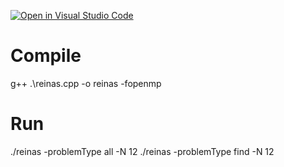 [![Open in Visual Studio Code](https://classroom.github.com/assets/open-in-vscode-f059dc9a6f8d3a56e377f745f24479a46679e63a5d9fe6f495e02850cd0d8118.svg)](https://classroom.github.com/online_ide?assignment_repo_id=6113884&assignment_repo_type=AssignmentRepo)


# Compile

g++ .\reinas.cpp -o reinas -fopenmp 

# Run

./reinas -problemType all -N 12
./reinas -problemType find -N 12
